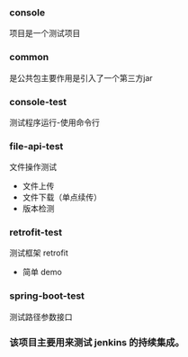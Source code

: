 


### console 
项目是一个测试项目

### common 
是公共包主要作用是引入了一个第三方jar

### console-test 
测试程序运行-使用命令行

### file-api-test 
文件操作测试
* 文件上传
* 文件下载（单点续传）
* 版本检测
### retrofit-test 
测试框架 retrofit
* 简单 demo

### spring-boot-test
测试路径参数接口

### 该项目主要用来测试 jenkins 的持续集成。
